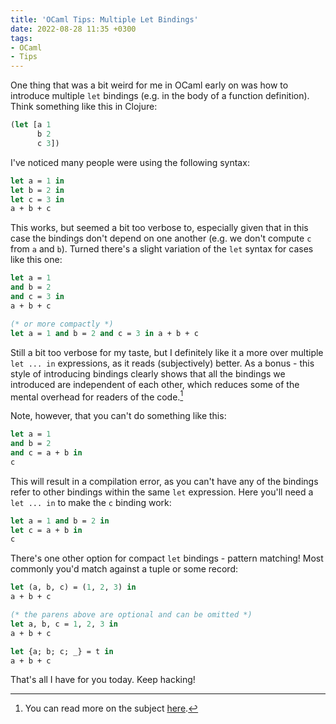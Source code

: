 ```yaml
---
title: 'OCaml Tips: Multiple Let Bindings'
date: 2022-08-28 11:35 +0300
tags:
- OCaml
- Tips
---
```


One thing that was a bit weird for me in OCaml early on was how to introduce
multiple `let` bindings (e.g. in the body of a function definition). Think
something like this in Clojure:

``` clojure
(let [a 1
      b 2
      c 3])
```

I've noticed many people were using the following syntax:

``` ocaml
let a = 1 in
let b = 2 in
let c = 3 in
a + b + c
```

This works, but seemed a bit too verbose to, especially given that in this case
the bindings don't depend on one another (e.g. we don't compute `c` from `a` and `b`). Turned there's a slight variation of the `let` syntax for cases like this one:

``` ocaml
let a = 1
and b = 2
and c = 3 in
a + b + c

(* or more compactly *)
let a = 1 and b = 2 and c = 3 in a + b + c
```

Still a bit too verbose for my taste, but I definitely like it a more over multiple `let ... in` expressions, as it reads (subjectively) better. As a bonus - this style of introducing bindings clearly shows that all the bindings we introduced are independent of each other, which reduces some of the mental overhead for readers of the code.[^1]

Note, however, that you can't do something like this:

``` ocaml
let a = 1
and b = 2
and c = a + b in
c
```

This will result in a compilation error, as you can't have any of the bindings refer to other bindings within the same `let` expression. Here you'll need a `let ... in` to make the `c` binding work:

``` ocaml
let a = 1 and b = 2 in
let c = a + b in
c
```

There's one other option for compact `let` bindings - pattern matching! Most commonly you'd match against a tuple or some record:

``` ocaml
let (a, b, c) = (1, 2, 3) in
a + b + c

(* the parens above are optional and can be omitted *)
let a, b, c = 1, 2, 3 in
a + b + c

let {a; b; c; _} = t in
a + b + c
```

That's all I have for you today. Keep hacking!

[^1]: You can read more on the subject [here](https://v2.ocaml.org/manual/expr.html#sss:expr-localdef).
